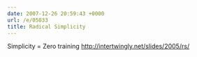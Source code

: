 ```yaml
---
date: 2007-12-26 20:59:43 +0000
url: /e/05033
title: Radical Simplicity
---
```


Simplicity = Zero training
http://intertwingly.net/slides/2005/rs/
